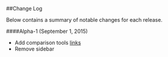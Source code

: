 ##Change Log

Below contains a summary of notable changes for each release.

####Alpha-1 (September 1, 2015)

- Add comparison tools [links](e5ee989229eed6880597aee3ad0ed3e745219014)
- Remove sidebar
